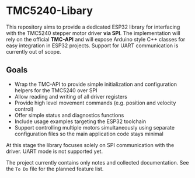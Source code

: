 # TMC5240-Libary

This repository aims to provide a dedicated ESP32 library for interfacing with the TMC5240 stepper motor driver **via SPI**. The implementation will rely on the official **TMC-API** and will expose Arduino style C++ classes for easy integration in ESP32 projects. Support for UART communication is currently out of scope.

## Goals
- Wrap the TMC-API to provide simple initialization and configuration helpers for the TMC5240 over SPI
- Allow reading and writing of all driver registers
- Provide high level movement commands (e.g. position and velocity control)
- Offer simple status and diagnostics functions
- Include usage examples targeting the ESP32 toolchain
- Support controlling multiple motors simultaneously using separate configuration files so the main application code stays minimal

At this stage the library focuses solely on SPI communication with the driver. UART mode is not supported yet.

The project currently contains only notes and collected documentation. See the `To Do` file for the planned feature list.

